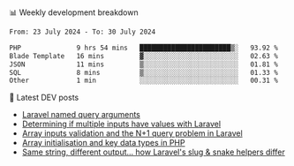 📊 Weekly development breakdown
<!--START_SECTION:waka-->

```txt
From: 23 July 2024 - To: 30 July 2024

PHP              9 hrs 54 mins   ███████████████████████▒░   93.92 %
Blade Template   16 mins         ▓░░░░░░░░░░░░░░░░░░░░░░░░   02.63 %
JSON             11 mins         ▒░░░░░░░░░░░░░░░░░░░░░░░░   01.81 %
SQL              8 mins          ▒░░░░░░░░░░░░░░░░░░░░░░░░   01.33 %
Other            1 min           ░░░░░░░░░░░░░░░░░░░░░░░░░   00.31 %
```

<!--END_SECTION:waka-->

📕 Latest DEV posts
<!-- BLOG-POST-LIST:START -->
- [Laravel named query arguments](https://dev.to/michaelvickersuk/laravel-named-query-arguments-28kd)
- [Determining if multiple inputs have values with Laravel](https://dev.to/michaelvickersuk/determining-if-multiple-inputs-have-values-with-laravel-km6)
- [Array inputs validation and the N+1 query problem in Laravel](https://dev.to/michaelvickersuk/array-inputs-validation-and-the-n1-query-problem-in-laravel-2agb)
- [Array initialisation and key data types in PHP](https://dev.to/michaelvickersuk/array-initialisation-and-key-data-types-in-php-1e5b)
- [Same string, different output... how Laravel&#39;s slug &amp; snake helpers differ](https://dev.to/michaelvickersuk/same-string-different-output-how-laravels-slug-snake-helpers-differ-1ccj)
<!-- BLOG-POST-LIST:END -->
